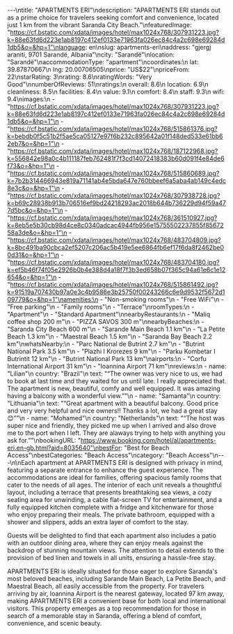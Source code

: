 ---\ntitle: "APARTMENTS ERI"\ndescription: "APARTMENTS ERI stands out as a prime choice for travelers seeking comfort and convenience, located just 1 km from the vibrant Saranda City Beach."\nfeaturedImage: "https://cf.bstatic.com/xdata/images/hotel/max1024x768/307931223.jpg?k=88e63fd6d223e1ab8197c412ef0133e71963fa026ec84c4a2c698e69284d1db5&o=&hp=1"\nlanguage: en\nslug: apartments-eri\naddress: "gjergj araniti, 9701 Sarandë, Albania"\ncity: "Sarandë"\nlocation: "Sarandë"\naccommodationType: "apartment"\ncoordinates:\n  lat: 39.87870667\n  lng: 20.00706505\nprice: "US$22"\npriceFrom: 22\nstarRating: 3\nrating: 8.6\nratingWords: "Very Good"\nnumberOfReviews: 51\nratings:\n  overall: 8.6\n  location: 6.9\n  cleanliness: 8.5\n  facilities: 8.4\n  value: 9.1\n  comfort: 8.4\n  staff: 9.3\n  wifi: 9.4\nimages:\n  - "https://cf.bstatic.com/xdata/images/hotel/max1024x768/307931223.jpg?k=88e63fd6d223e1ab8197c412ef0133e71963fa026ec84c4a2c698e69284d1db5&o=&hp=1"\n  - "https://cf.bstatic.com/xdata/images/hotel/max1024x768/515861376.jpg?k=bebdb0f5c51b2f5ae5ca05127e97f6b232c895642a01f148ded533e61bb62eb7&o=&hp=1"\n  - "https://cf.bstatic.com/xdata/images/hotel/max1024x768/187122968.jpg?k=556842e98a0c4b111187feb762481f7f3cd14072418383b60d091f4e84de6f73&o=&hp=1"\n  - "https://cf.bstatic.com/xdata/images/hotel/max1024x768/515860689.jpg?k=7b2b314466943e819a71141ab4e5bda647e760bbeef6a5aba4ab149c4edc8e3c&o=&hp=1"\n  - "https://cf.bstatic.com/xdata/images/hotel/max1024x768/307938728.jpg?k=b69c28938b913b706516ef9bd24218293ac2018b644b736229d94f59a477d5bc&o=&hp=1"\n  - "https://cf.bstatic.com/xdata/images/hotel/max1024x768/361510927.jpg?k=8eb5e5b30cb98d4ce8c0340adcac4944fb956e15755502237855f8567258a3de&o=&hp=1"\n  - "https://cf.bstatic.com/xdata/images/hotel/max1024x768/483704809.jpg?k=8bc491ba90cbca2ef5207c206ac5b419e5ee6864fb6ef17f6da8f2462be00d31&o=&hp=1"\n  - "https://cf.bstatic.com/xdata/images/hotel/max1024x768/483704180.jpg?k=ef5b46f74f05e2926b0b4e388d4a18f7f3b3ed658b07f365c94a61e6c1e12654&o=&hp=1"\n  - "https://cf.bstatic.com/xdata/images/hotel/max1024x768/515861492.jpg?k=91519a707430b97a0e3c4b9586e3b25750f00243266c6e9d9532f5672d109779&o=&hp=1"\namenities:\n  - "Non-smoking rooms"\n  - "Free WiFi"\n  - "Free parking"\n  - "Family rooms"\n  - "Terrace"\nroomTypes:\n  - "Apartment"\n  - "Standard Apartment"\nnearbyRestaurants:\n  - "Maliq coffee shop 200 m"\n  - "PIZZA SAVOS 300 m"\nnearbyBeaches:\n  - "Saranda City Beach 600 m"\n  - "Sarande Main Beach 1.1 km"\n  - "La Petite Beach 1.3 km"\n  - "Maestral Beach 1.5 km"\n  - "Saranda Bay Beach 2.2 km"\nwhatsNearby:\n  - "Parc National de Butrint 2.7 km"\n  - "Butrint National Park 3.5 km"\n  - "Plazhi I Krorezes 9 km"\n  - "Parku Kombetar I Butrintit 12 km"\n  - "Butrint National Park 13 km"\nairports:\n  - "Corfu International Airport 31 km"\n  - "Ioannina Airport 71 km"\nreviews:\n  - name: "Lilian"\n    country: "Brazil"\n    text: "“The owner was very nice to us, we had to book at last time and they waited for us until late. I really appreciated that. The apartment is new, beautiful, comfy and well equipped. It was amazing having a balcony with a wonderful view.”"\n  - name: "Samanta"\n    country: "Lithuania"\n    text: "“Great apartment with a beautiful balcony. Good price and very very helpful and nice owners!! Thanks a lot, we had a great stay 😊”"\n  - name: "Mohamed"\n    country: "Netherlands"\n    text: "“The host was super nice and friendly, they picked me up when I arrived and also drove me to the port when I left. They are alaways trying to help with anything you ask for.”"\nbookingURL: "https://www.booking.com/hotel/al/apartments-eri.en-gb.html?aid=8035640"\nbestFor: "Best for Beach Access"\nbestCategories: "Beach Access"\ncategory: "Beach Access"\n---\n\nEach apartment at APARTMENTS ERI is designed with privacy in mind, featuring a separate entrance to enhance the guest experience. The accommodations are ideal for families, offering spacious family rooms that cater to the needs of all ages. The interior of each unit reveals a thoughtful layout, including a terrace that presents breathtaking sea views, a cozy seating area for unwinding, a cable flat-screen TV for entertainment, and a fully equipped kitchen complete with a fridge and kitchenware for those who enjoy preparing their meals. The private bathroom, equipped with a shower and slippers, adds an extra layer of comfort to the stay.

Guests will be delighted to find that each apartment also includes a patio with an outdoor dining area, where they can enjoy meals against the backdrop of stunning mountain views. The attention to detail extends to the provision of bed linen and towels in all units, ensuring a hassle-free stay.

APARTMENTS ERI is ideally situated for those eager to explore Saranda's most beloved beaches, including Sarande Main Beach, La Petite Beach, and Maestral Beach, all easily accessible from the property. For travelers arriving by air, Ioannina Airport is the nearest gateway, located 97 km away, making APARTMENTS ERI a convenient base for both local and international visitors. This property emerges as a top recommendation for those in search of a memorable stay in Saranda, offering a blend of comfort, convenience, and scenic beauty.